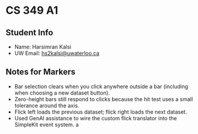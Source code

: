# CS 349 A1

## Student Info
- Name: Harsimran Kalsi
- UW Email: hs2kalsi@uwaterloo.ca

## Notes for Markers
- Bar selection clears when you click anywhere outside a bar (including when choosing a new dataset button).
- Zero-height bars still respond to clicks because the hit test uses a small tolerance around the axis.
- Flick left loads the previous dataset; flick right loads the next dataset.
- Used GenAI assistance to wire the custom flick translator into the SimpleKit event system.
a